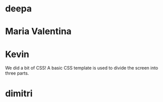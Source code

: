 # deepa

# Maria Valentina

# Kevin

We did a bit of CSS! A basic CSS template is used to divide the screen into three parts.

# dimitri